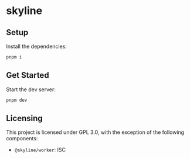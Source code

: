 # skyline

## Setup

Install the dependencies:

```bash
pnpm i
```

## Get Started

Start the dev server:

```bash
pnpm dev
```

## Licensing

This project is licensed under GPL 3.0, with the exception of the following components:
- `@skyline/worker`: ISC